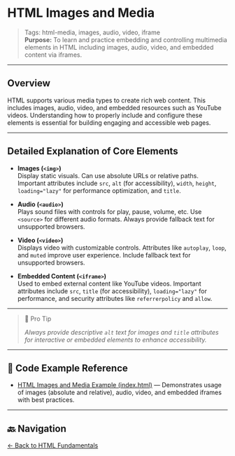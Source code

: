 # HTML Images and Media

> Tags: html-media, images, audio, video, iframe  
> **Purpose:** To learn and practice embedding and controlling multimedia elements in HTML including images, audio, video, and embedded content via iframes.

---

## Overview

HTML supports various media types to create rich web content. This includes images, audio, video, and embedded resources such as YouTube videos. Understanding how to properly include and configure these elements is essential for building engaging and accessible web pages.

---

## Detailed Explanation of Core Elements

- **Images (`<img>`)**  
  Display static visuals. Can use absolute URLs or relative paths. Important attributes include `src`, `alt` (for accessibility), `width`, `height`, `loading="lazy"` for performance optimization, and `title`.

- **Audio (`<audio>`)**  
  Plays sound files with controls for play, pause, volume, etc. Use `<source>` for different audio formats. Always provide fallback text for unsupported browsers.

- **Video (`<video>`)**  
  Displays video with customizable controls. Attributes like `autoplay`, `loop`, and `muted` improve user experience. Include fallback text for unsupported browsers.

- **Embedded Content (`<iframe>`)**  
  Used to embed external content like YouTube videos. Important attributes include `src`, `title` (for accessibility), `loading="lazy"` for performance, and security attributes like `referrerpolicy` and `allow`.

---

> 🧠 Pro Tip
>
> _Always provide descriptive `alt` text for images and `title` attributes for interactive or embedded elements to enhance accessibility._

---

## 🧪 Code Example Reference

- [HTML Images and Media Example (index.html)](index.html) — Demonstrates usage of images (absolute and relative), audio, video, and embedded iframes with best practices.

---

## 🔙 Navigation

[← Back to HTML Fundamentals](../README.md)
